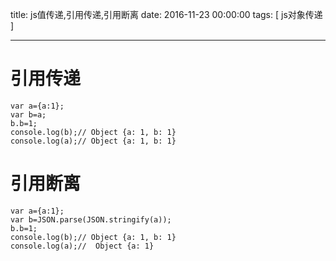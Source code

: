 title: js值传递,引用传递,引用断离
date: 2016-11-23 00:00:00
tags: [ js对象传递 ]



---
# 引用传递
```
var a={a:1};
var b=a;
b.b=1;
console.log(b);// Object {a: 1, b: 1}
console.log(a);// Object {a: 1, b: 1}
```


# 引用断离
```
var a={a:1};
var b=JSON.parse(JSON.stringify(a));
b.b=1;
console.log(b);// Object {a: 1, b: 1}
console.log(a);//  Object {a: 1}
```